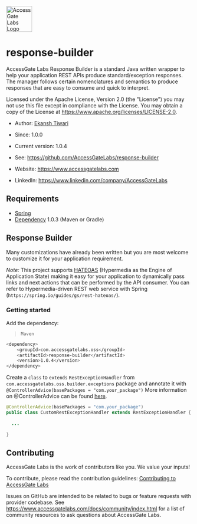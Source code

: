 <img src="https://ddq9rurjysv4s.cloudfront.net/logo/logo.svg" alt="AccessGate Labs Logo" width="70px">

# response-builder
AccessGate Labs Response Builder is a standard Java written wrapper to help your application REST APIs produce standard/exception responses. The manager follows certain nomenclatures and semantics to produce responses that are easy to consume and quick to interpret.

Licensed under the Apache License, Version 2.0 (the "License") you may not use this file except in compliance with the License. You may obtain a copy of the License at https://www.apache.org/licenses/LICENSE-2.0.

- Author: [Ekansh Tiwari](https://linkedin.com/in.reachekansh)
- Since: 1.0.0
- Current version: 1.0.4
- See: https://github.com/AccessGateLabs/response-builder

- Website: https://www.accessgatelabs.com
- LinkedIn: https://www.linkedin.com/company/AccessGateLabs

Requirements
------------

- [Spring](https://start.spring.io/)
- [Dependency](https://mvnrepository.com/) 1.0.3 (Maven or Gradle)

Response Builder
---------------------
Many customizations have already been written but you are most welcome to customize it for your application requirement.

*Note:* This project supports [HATEOAS](https://en.wikipedia.org/wiki/HATEOAS) (Hypermedia as the Engine of Application State) making it easy for your application to dynamically pass links and next actions that can be performed by the API consumer. You can refer to Hypermedia-driven REST web service with Spring (`https://spring.io/guides/gs/rest-hateoas/`).

### Getting started
Add the dependency:

> `Maven`
```sh
<dependency>
    <groupId>com.accessgatelabs.oss</groupId>
  	<artifactId>response-builder</artifactId>
  	<version>1.0.4</version>
</dependency>
```

Create a `class` to `extends` `RestExceptionHandler` from `com.accessgatelabs.oss.builder.exceptions` package and annotate it with `@ControllerAdvice(basePackages = "com.your_package")`
More information on @ControllerAdvice can be found [here](https://docs.spring.io/spring-framework/docs/current/javadoc-api/org/springframework/web/bind/annotation/ControllerAdvice.html).

```java
@ControllerAdvice(basePackages = "com.your_package")
public class CustomRestExceptionHandler extends RestExceptionHandler {
	
  ...
	
}
```

Contributing
---------------------------

AccessGate Labs is the work of contributors like you. We value your inputs!

To contribute, please read the contribution guidelines: [Contributing to AccessGate Labs](.github/CONTRIBUTING.md)

Issues on GitHub are intended to be related to bugs or feature requests with provider codebase. See https://www.accessgatelabs.com/docs/community/index.html for a list of community resources to ask questions about AccessGate Labs.
